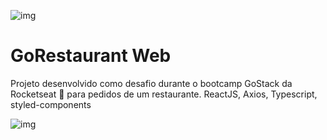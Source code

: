 ![img](https://camo.githubusercontent.com/a869a2aaab296ef925343d7e76518cd213eb0a30/68747470733a2f2f73746f726167652e676f6f676c65617069732e636f6d2f676f6c64656e2d77696e642f626f6f7463616d702d676f737461636b2f6865616465722d6465736166696f732d6e65772e706e67)
# GoRestaurant Web

Projeto desenvolvido como desafio durante o bootcamp GoStack da Rocketseat 🚀 para pedidos de um restaurante. ReactJS, Axios, Typescript, styled-components


![img](https://media-exp1.licdn.com/dms/image/C4D22AQFm4D7x3kd8Ig/feedshare-shrink_2048_1536/0/1612961937171?e=1616025600&v=beta&t=viIrjshfZi_oFL3pQX0U93kEfYCvr1U1EkvIIE1QIPI)
